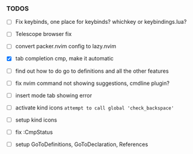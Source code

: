 ### TODOS
- [ ] Fix keybinds, one place for keybinds? whichkey or keybindings.lua?
- [ ] Telescope browser fix
- [ ] convert packer.nvim config to lazy.nvim
- [x] tab completion cmp, make it automatic
- [ ] find out how to do go to definitions and all the other features
- [ ] fix nvim command not showing suggestions, cmdline plugin? 
- [ ] insert mode tab showing error
- [ ] activate kind icons `attempt to call global 'check_backspace'`
- [ ] setup kind icons
- [ ] fix :CmpStatus
- [ ] setup GoToDefinitions, GoToDeclaration, References


